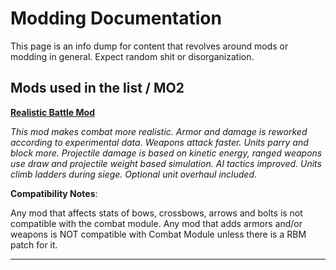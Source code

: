 # Modding Documentation

This page is an info dump for content that revolves around mods or modding in general. Expect random shit or disorganization.



## Mods used in the list / MO2

**[Realistic Battle Mod](https://www.nexusmods.com/mountandblade2bannerlord/mods/791)**

*This mod makes combat more realistic. Armor and damage is reworked according to experimental data. Weapons attack faster. Units parry and block more. Projectile damage is based on kinetic energy, ranged weapons use draw and projectile weight based simulation. AI tactics improved. Units climb ladders during siege. Optional unit overhaul included*.

**Compatibility Notes**: 

Any mod that affects stats of bows, crossbows, arrows and bolts is not compatible with the combat module. Any mod that adds armors and/or weapons is NOT compatible with Combat Module unless there is a RBM patch for it.

---



